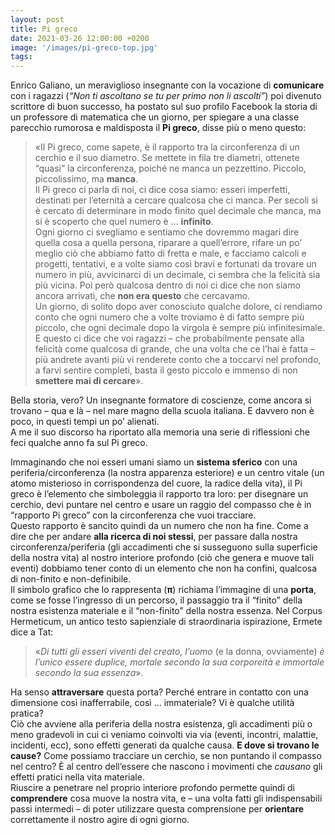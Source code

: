 ```yaml
---
layout: post
title: Pi greco
date: 2021-03-26 12:00:00 +0200
image: '/images/pi-greco-top.jpg'
tags:
---
```


Enrico Galiano, un meraviglioso insegnante con la vocazione di **comunicare** con i ragazzi (*“Non ti ascoltano se tu per primo non li ascolti”*) poi divenuto scrittore di buon successo, ha postato sul suo profilo Facebook la storia di un professore di matematica che un giorno, per spiegare a una classe parecchio rumorosa e maldisposta il **Pi greco**, disse più o meno questo:

> «Il Pi greco, come sapete, è il rapporto tra la circonferenza di un cerchio e il suo diametro. Se mettete in fila tre diametri, ottenete “quasi” la circonferenza, poiché ne manca un pezzettino. Piccolo, piccolissimo, ma **manca**. <br/> 
Il Pi greco ci parla di noi, ci dice cosa siamo: esseri imperfetti, destinati per l’eternità a cercare qualcosa che ci manca. Per secoli si è cercato di determinare in modo finito quel decimale che manca, ma si è scoperto che quel numero è … **infinito**. <br/>
Ogni giorno ci svegliamo e sentiamo che dovremmo magari dire quella cosa a quella persona, riparare a quell’errore, rifare un po’ meglio ciò che abbiamo fatto di fretta e male, e facciamo calcoli e progetti, tentativi, e a volte siamo così bravi e fortunati da trovare un numero in più, avvicinarci di un decimale, ci sembra che la felicità sia più vicina. Poi però qualcosa dentro di noi ci dice che non siamo ancora arrivati, che **non era questo** che cercavamo. <br/>
Un giorno, di solito dopo aver conosciuto qualche dolore, ci rendiamo conto che ogni numero che a volte troviamo è di fatto sempre più piccolo, che ogni decimale dopo la virgola è sempre più infinitesimale. E questo ci dice che voi ragazzi – che probabilmente pensate alla felicità come qualcosa di grande, che una volta che ce l’hai è fatta – più andrete avanti più vi renderete conto che a toccarvi nel profondo, a farvi sentire completi, basta il gesto piccolo e immenso di non **smettere mai di cercare**».

Bella storia, vero? Un insegnante formatore di coscienze, come ancora si trovano – qua e là – nel mare magno della scuola italiana. E davvero non è poco, in questi tempi un po’ alienati. <br/>
A me il suo discorso ha riportato alla memoria una serie di riflessioni che feci qualche anno fa sul Pi greco.

Immaginando che noi esseri umani siamo un **sistema sferico** con una periferia/circonferenza (la nostra apparenza esteriore) e un centro vitale (un atomo misterioso in corrispondenza del cuore, la radice della vita), il Pi greco è l’elemento che simboleggia il rapporto tra loro: per disegnare un cerchio, devi puntare nel centro e usare un raggio del compasso che è in “rapporto Pi greco” con la circonferenza che vuoi tracciare. <br/>
Questo rapporto è sancito quindi da un numero che non ha fine. Come a dire che per andare **alla ricerca di noi stessi**, per passare dalla nostra circonferenza/periferia (gli accadimenti che si susseguono sulla superficie della nostra vita) al nostro interiore profondo (ciò che genera e muove tali eventi) dobbiamo tener conto di un elemento che non ha confini, qualcosa di non-finito e non-definibile. <br/>
Il simbolo grafico che lo rappresenta (**π**) richiama l’immagine di una **porta**, come se fosse l’ingresso di un percorso, il passaggio tra il “finito” della nostra esistenza materiale e il “non-finito” della nostra essenza. Nel Corpus Hermeticum, un antico testo sapienziale di straordinaria ispirazione, Ermete dice a Tat: 
> «*Di tutti gli esseri viventi del creato, l’uomo* (e la donna, ovviamente) *è l’unico essere duplice, mortale secondo la sua corporeità e immortale secondo la sua essenza*».

Ha senso **attraversare** questa porta? Perché entrare in contatto con una dimensione così inafferrabile, così … immateriale? Vi è qualche utilità pratica? <br/>
Ciò che avviene alla periferia della nostra esistenza, gli accadimenti più o meno gradevoli in cui ci veniamo coinvolti via via (eventi, incontri, malattie, incidenti, ecc), sono effetti generati da qualche causa. **E dove si trovano le cause?** Come possiamo tracciare un cerchio, se non puntando il compasso nel centro? È al centro dell’essere che nascono i movimenti che *causano* gli effetti pratici nella vita materiale. <br/>
Riuscire a penetrare nel proprio interiore profondo permette quindi di **comprendere** cosa muove la nostra vita, e – una volta fatti gli indispensabili passi intermedi – di poter utilizzare questa comprensione per **orientare** correttamente il nostro agire di ogni giorno.

